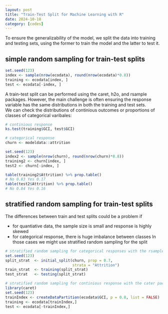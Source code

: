 ```yaml
---
layout: post
title: "Train-Test Split for Machine Learning with R"
date: 2024-10-18
category: [codes] 
---
```


To ensure the generalizability of the model, we split the data into training and testing sets, using the former to train the model and the latter to test it.  
  
## simple random sampling for train-test splits
```r  
set.seed(123)  
index <- sample(nrow(ecodata), round(nrow(ecodata)*0.8))  
training <- ecodata[index, ]  
test <- ecodata[-index, ]  
```
A train-test split can be performed using the caret, h2o, and rsample packages. However, the main challenge is often ensuring the response variable has the same distributions in both the training and test sets.  
We can check the distributions of continious outcomes or proportions of classes of categorical varibales:  
```r
# continious response
ks.test(training$GCI, test$GCI)
```

```r
# categorical response
churn <- modeldata::attrition

set.seed(123)
index2 <- sample(nrow(churn), round(nrow(churn)*0.8))
training2 <- churn[index, ]
test2 <- churn[-index, ]

table(training2$Attrition) %>% prop.table() 
# No 0.83 Yes 0.17
table(test2$Attrition) %>% prop.table() 
# No 0.84 Yes 0.16
```  
## stratified random sampling for train-test splits  
The differences between train and test splits could be a problem if
- for quantiative data, the sample size is small and response is highly skewed 
- for categorical response, there is huge imbalance between classes
In those cases we might use stratified random sampling for the split
  
```r
# stratified random sampling for categorical responses with the rsample package
set.seed(123)
split_strat  <- initial_split(churn, prop = 0.7, 
                              strata = "Attrition")
train_strat  <- training(split_strat)
test_strat   <- testing(split_strat)

# stratified random sampling for continious response with the cater package
library(caret)
set.seed(123)
trainIndex <- createDataPartition(ecodata$GCI, p = 0.8, list = FALSE)
training <- ecodata[trainIndex,]
test <- ecodata[-trainIndex,]
``` 



